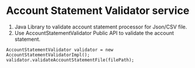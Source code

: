 # Account Statement Validator service
 
1. Java Library to validate account statement processor for Json/CSV file.
2. Use AccountStatementValidator Public API to validate the account statement.
```
AccountStatementValidator validator = new AccountStatementValidatorImpl();
validator.validateAccountStatementFile(filePath);
```
